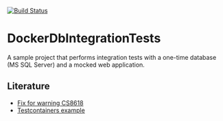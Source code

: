 [![Build Status](https://github.com/Fortunoxx/DockerDbIntegrationTests/actions/workflows/dotnet.yml/badge.svg)](https://github.com/Fortunoxx/DockerDbIntegrationTests/actions)

# DockerDbIntegrationTests
A sample project that performs integration tests with a one-time database (MS SQL Server) and a mocked web application.

## Literature
- [Fix for warning CS8618](https://docs.microsoft.com/en-us/ef/core/miscellaneous/nullable-reference-types)
- [Testcontainers example](https://www.azureblue.io/asp-net-core-integration-tests-with-test-containers-and-postgres/)

